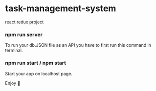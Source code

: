 # task-management-system
react redux project

### npm run server
To run your db.JSON file as an API you have to first run this command in terminal.

### npm run start / npm start
Start your app on localhost page.


Enjoy 🥳
